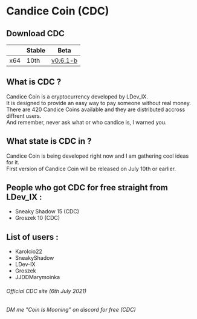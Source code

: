 # Candice Coin (CDC) <br>

## Download CDC <br>

|     | Stable | Beta
| --- | --- | ---
| x64 | 10th | [v0.6.1-b](https://github.com/LDev-IX/LDev-IX.github.io/raw/main/downloads/DCD-Wallet-x64.exe)

## What is CDC ? <br>
Candice Coin is a cryptocurrency developed by LDev_IX. <br>
It is designed to provide an easy way to pay someone without real money. <br>
There are 420 Candice Coins available and they are distributed accross diffrent users. <br>
And remember, never ask what or who candice is, I warned you. <br>

## What state is CDC in ? <br>
Candice Coin is being developed right now and I am gathering cool ideas for it. <br>
First version of Candice Coin will be released on July 10th or earlier. <br>

## People who got CDC for free straight from LDev_IX : <br>
- Sneaky Shadow 15 (CDC) <br>
- Groszek 10 (CDC) <br>

## List of users : <br>
- Karolcio22
- SneakyShadow
- LDev-IX
- Groszek
- JJDDMarymoinka

###### Official CDC site (6th July 2021) <br>

###### DM me "Coin Is Mooning" on discord for free (CDC) <br>
